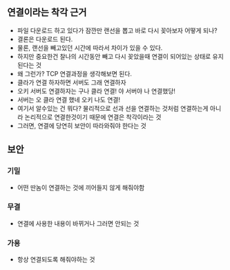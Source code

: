 ## 연결이라는 착각 근거

- 파일 다운로드 하고 있다가 잠깐만 랜선을 뽑고 바로 다시 꽂아보자 어떻게 되나?
- 결론은 다운로드 된다.
- 물론, 랜선을 빼고있던 시간에 따라서 차이가 있을 수 있다.
- 하지만 중요한건 찰나의 시간동안 빼고 다시 꽂았을때 연결이 되어있는 상태로 유지 된다는 것
- 왜 그런가? TCP 연결과정을 생각해보면 된다.
- 클라가 연결 하자하면 서버도 그래 연결하자
- 오키 서버도 연결하자는 구나 클라 연결! 야 서버야 나 연결했당!
- 서버는 오 클라 연결 했네 오키 나도 연결!
- 여기서 알수있는 건 뭐다? 물리적으로 선과 선을 연결하는 것처럼 연결하는게 아니라 논리적으로 연결한것이기 때문에 연결은 착각이라는 것
- 그러면, 연결에 당연히 보안이 따라와줘야 한다는 것

## 보안

### 기밀
- 어떤 딴놈이 연결하는 것에 끼어들지 않게 해줘야함 

### 무결
- 연결에 사용한 내용이 바뀌거나 그러면 안되는 것

### 가용
- 항상 연결되도록 해줘야하는 것